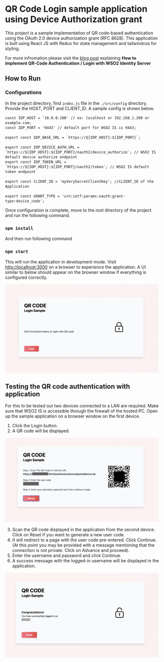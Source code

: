 # QR Code Login sample application using Device Authorization grant

This project is a sample implementation of QR code-based authentication using the OAuth 2.0 device authorization grant (RFC 8628). This application is bult using React JS with Redux for state management and tailwindcss for styling.

For more infromation please visit the [blog post](https://medium.com/@adeesha-savinda/how-to-implement-qr-code-authentication-login-21a78a3e7418) explaining **How to implement QR-Code Authentication / Login with WSO2 Identity Server**

## How to Run

### Configurations

In the project directory, find `index.js` file in the `./src/config` directory. Provide the HOST, PORT and CLIENT_ID. A sample config is shown below.

```
const IDP_HOST = '10.0.0.100' // ex: localhost or 192.168.1.200 or example.com;
const IDP_PORT = '9443' // default port for WSO2 IS is 9443;

export const IDP_BASE_URL = `https://${IDP_HOST}:${IDP_PORT}`;

export const IDP_DEVICE_AUTH_URL = `https://${IDP_HOST}:${IDP_PORT}/oauth2/device_authorize`; // WSO2 IS default device authorize endpoint
export const IDP_TOKEN_URL = `https://${IDP_HOST}:${IDP_PORT}/oauth2/token`; // WSO2 IS default token endpoint

export const CLIENT_ID = 'myVerySecretClientKey'; //CLIENT_ID of the Application

export const GRANT_TYPE = 'urn:ietf:params:oauth:grant-type:device_code';
```

Once configuration is complete, move to the root directory of the project and run the following command.

### `npm install`

And then run following command

### `npm start`

This will run the application in development mode. Visit [http://localhost:3000](http://localhost:3000) on a browser to experience the application. A UI similar to below should appear on the browser window if everything is configured correctly.

![First Login UI](images/landing_page.png)

## Testing the QR code authentication with application
For this to be tested out two devices connected to a LAN are required. Make sure that WSO2 IS is accessible through the firewall of the hosted PC.
Open up the sample application on a browser window on the first device.
1. Click the Login button.
2. A QR code will be displayed.

![QR Code Displayed](images/qr_code_page.png)

3. Scan the QR code displayed in the application from the second device. Click on Reset if you want to generate a new user code.
4. It will redirect to a page with the user code pre-entered. Click Continue. (At this point you may be provided with a message mentioning that the connection is not private. Click on Advance and proceed).
5. Enter the username and password and click Continue.
6. A success message with the logged-in username will be displayed in the application.

![Successful login](images/success_page.png)